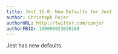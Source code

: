 ```yaml
---
title: Jest 15.0: New Defaults for Jest
author: Christoph Pojer
authorURL: http://twitter.com/cpojer
authorFBID: 100000023028168
---
```


Jest has new defaults.
